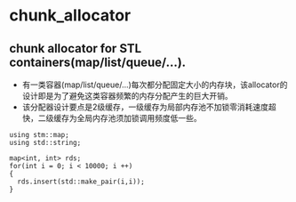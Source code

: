 # chunk_allocator
## chunk allocator for STL containers(map/list/queue/...).


- 有一类容器(map/list/queue/...)每次都分配固定大小的内存块，该allocator的设计即是为了避免这类容器频繁的内存分配产生的巨大开销。
- 该分配器设计要点是2级缓存，一级缓存为局部内存池不加锁零消耗速度超快，二级缓存为全局内存池须加锁调用频度低一些。

```
using stm::map;
using std::string;

map<int, int> rds;
for(int i = 0; i < 10000; i ++)
{
  rds.insert(std::make_pair(i,i));
}
```
